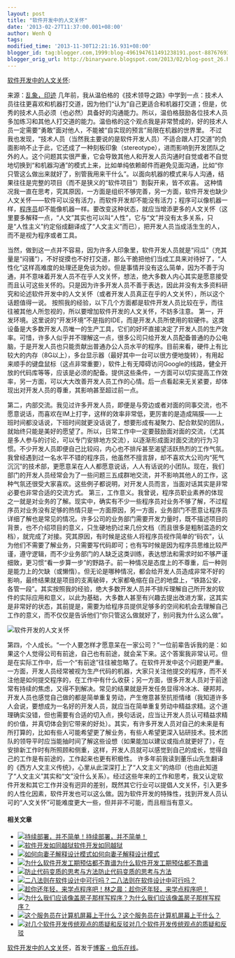 ```yaml
---
layout: post
title: "软件开发中的人文关怀"
date: '2013-02-27T11:37:00.001+08:00'
author: Wenh Q
tags:
modified_time: '2013-11-30T12:21:16.931+08:00'
blogger_id: tag:blogger.com,1999:blog-4961947611491238191.post-887676932720098043
blogger_orig_url: http://binaryware.blogspot.com/2013/02/blog-post_26.html
---
```

[软件开发中的人文关怀](http://blog.jobbole.com/34108/?utm_source=rss&utm_medium=rss&utm_campaign=%25e8%25bd%25af%25e4%25bb%25b6%25e5%25bc%2580%25e5%258f%2591%25e4%25b8%25ad%25e7%259a%2584%25e4%25ba%25ba%25e6%2596%2587%25e5%2585%25b3%25e6%2580%2580):

来源：[乱象，印迹](http://www.luanxiang.org/blog/archives/1421.html)
几年前，我从温伯格的《技术领导之路》中学到一点：技术人员往往更喜欢和机器打交道，因为他们“认为”自己更适合和机器打交道；但是，优秀的技术人员必须（也必然）具备好的沟通能力。所以，温伯格鼓励各位技术人员多加练习和其他人打交道的能力。温伯格的这个观点我是非常赞成的，好的技术人员一定需要“勇敢”面对他人，不能被“自实现的预言”局限在机器的世界里。
不过我也发现，“技术人员（当然我主要说的是软件开发人员）不适合跟人打交道”的负面影响不止于此，它还成了一种刻板印象（stereotype），进而影响到开发团队之外的人。这个问题其实很严重，它会导致其他人和开发人员沟通时自觉或者不自觉地切换到“和机器沟通”的模式上来，比如单纯依赖邮件而避免见面沟通，比如“你只管这么做出来就好了，别管我用来干什么”。以面向机器的模式来与人沟通，结果往往是完整的项目（而不是狭义的“软件项目”）割裂开来，皆不欢喜。
这种情况我一直在思考，究其原因，一方面是组织不够完善，另一方面，软件开发也缺少人文关怀——软件可以没有活力，而软件开发却不能没有活力；程序可以像机器一样，[程序员](http://blog.jobbole.com/821/ "程序员的本质")却不能像机器一样。要改变这种状态，就应当增添更多的人文关怀（这里要多解释一点，“人文”其实也可以叫“人性”，它与“文”并没有太多关系，只是“人性主义”约定俗成翻译成了“人文主义”而已），把开发人员当成活生生的人，而不是视为程序或者工具。

当然，做到这一点并不容易，因为许多人印象里，软件开发人员就是“闷瓜”（充其量是“闷骚”），不好捉摸也不好打交道，那么干脆把他们当成工具来对待好了，“人性化”这样高难度的处理还是免谈为妙。但是事情并没有这么简单，因为不善于沟通，并不意味着开发人员不在乎人文关怀，想法，绝大多数人内心其实是愿意接受而且认可这些关怀的。只是因为许多开发人员不善于表达，因此并没有太多资料研究和论述软件开发中的人文关怀（或者开发人员真正在乎的人文关怀），所以这个话题值得一说。
按照我的经验，以下几个方面都是软件开发人员比较在乎，而往往被其他人所忽视的，所以要增加软件开发的人文关怀，不妨多注意。
第一，开发环境。这里说的“开发环境”不是指的IDE，而是开发人员所使用的软硬件。这类设备是大多数开发人员唯一的生产工具，它们的好坏直接决定了开发人员的生产效率。可惜，许多人似乎并不理解这一点，很多公司只给开发人员配备普通的办公电脑，于是开发人员也只能贡献出普通办公人员水平的程序。目前来看，硬件上有比较大的内存（8G以上），多台显示器（最好其中一台可以很方便地旋转），有用起来顺手的键盘鼠标（这点非常重要），软件上有无障碍访问Google的线路，健全开放的代码库等等，应该是必须的配备。提供这些条件，一方面可以切实提高工作效率，另一方面，可以大大改善开发人员工作的心情。后一点看起来无关紧要，却体现出对开发人员的尊重，其影响甚至超过前一点。

第二，内部交流。我见过许多开发人员，即便是与旁边或者对面的同事交流，也不愿意说话，而喜欢在IM上打字，这样的效率非常低，更厉害的是造成隔膜——上班时间都没话说，下班时间就更没话说了，想要形成有凝聚力、配合默契的团队，就始终只能是美好的愿望了。所以，日常工作中一定要鼓励面对面的交流，（尤其是多人参与的讨论，可以专门安排地方交流），以逐渐形成面对面交流的行为习惯。不少开发人员即便自己比较闷，内心也不排斥甚至渴望活跃热烈的工作气氛。我曾经遇到过一名水平不错的程序员，他虽然不擅言辞，却不喜欢大公司内“死气沉沉”的技术部，更愿意呆在人人都愿意说话，人人有话说的小团队。现在，我们部门的开发人员经常会为了一些问题三五成群地交流，并不影响其他人的工作，这种气氛还很受大家喜欢。这些例子都说明，对开发人员而言，当面对话其实是非常必要也非常合适的交流方式。
第三，工作意义。我曾说，程序员职业素养的体现之一就是对业务的了解。现实中，确实有不少一些程序员对业务不够了解，不过程序员对业务没有足够的热情只是一方面原因，另一方面，业务部门不愿意让程序员详细了解也是常见的情况。许多公司的业务部门需要开发力量时，既不描述项目的背景，也不介绍项目的意义，只生硬地扔过来几份文档（而且很多是粗制滥造的文档），就完成了对接。究其原因，有时候是这些人将程序员视作简单的“码农”，认为他们不需要了解业务，只需要写代码即可；也有写时候是因为程序员思维比较严谨，遵守逻辑，而不少业务部门的人缺乏这类训练，表达想法和需求时如不够严谨细致，更习惯“看一步算一步”的野路子。前一种情况是态度上的不尊重，后一种则是能力上的欠缺（或懒惰）。但无论是哪种情况，都会给开发人员造成非常不好的影响，最终结果就是项目的支离破碎，大家都龟缩在自己的地盘上，“铁路公安，各管一段”。其实按照我的经验，绝大多数开发人员并不排斥理解自己所开发的软件的实际应用和意义，以此为基础，大多数人甚至有兴趣去提出改进方案，这其实是非常好的状态，其前提是，需要为给程序员提供足够多的空间和机会去理解自己工作的意义，而不仅仅是告诉他们“你只管这么做就好了，别问我为什么这么做”。

![软件开发的人文关怀](http://blog.jobbole.com/wp-content/uploads/2011/11/software-development-logo.jpg "软件开发的人文关怀")

第四，个人成长。“一个人要怎样才愿意呆在一家公司？”一位前辈告诉我的是：如果这个人觉得公司有前途，自己也有前途，就会呆下来。这个答案我非常认可。但是在实际工作中，后一个“有前途”往往被忽略了。在软件开发中这个问题更严重。一方面，开发人员经常被视为生产代码的机器，大家只关注他提交的程序，而不关注他是如何提交程序的，在工作中有什么收获；另一方面，很多开发人员对于前途常有持续的焦虑，又得不到解决。常见的结果就是开发任务显得冷冰冰、硬邦邦，开发人员也感觉自己做的都是简单重复劳动，产生倦意甚至抗拒情绪（我知道许多人会说，要想成为一名好的开发人员，就应当在简单重复劳动中精益求精。这个道理确实没错，但也需要有合适的切入点，换句话说，应当让开发人员认可精益求精的价值，并真切体会到它带来的好处）。其实，有许多开发人员对自己的未来是有所打算的，比如有些人可能希望更了解业务，有些人希望更深入钻研技术。技术团队的领导平时应当能抽时间了解这些设想（如果能加以建议或指点就更好了），在安排新工作时有所照顾和侧重，这样，开发人员就可以感觉到自己的成长，觉得自己的工作是有前途的，工作起来也更有积极性。
许多年前我读到董乐山先生翻译的《西方人文主义传统》，心里从此深深打上了“人文主义”的烙印（也由此知道了“人文主义”其实和“文”没什么关系）。经过这些年来的工作和思考，我又认定软件开发和其它工作并没有迥异的差别，既然其它行业可以提倡人文关怀，引入更多的人性化因素，软件开发也可以这么做。因为软件开发的特殊性，找到开发人员认可的“人文关怀”可能难度更大一些，但并非不可能，而且相当有意义。

#### 相关文章

-   [![持续部署，并不简单！](http://blog.jobbole.com/wp-content/uploads/2012/06/deploy-150x150.jpg)](http://blog.jobbole.com/22377/)[持续部署，并不简单！](http://blog.jobbole.com/22377/)
-   [![软件开发如同越狱](http://blog.jobbole.com/wp-content/uploads/2012/06/Building-Software-Is-like-Escaping-from-Prison-150x150.jpg)](http://blog.jobbole.com/22055/)[软件开发如同越狱](http://blog.jobbole.com/22055/)
-   [![如何向妻子解释设计模式](http://blog.jobbole.com/wp-content/uploads/2013/01/2011052921300861-150x150.gif)](http://blog.jobbole.com/32114/)[如何向妻子解释设计模式](http://blog.jobbole.com/32114/)
-   [![为什么软件开发工期预估都不靠谱](http://blog.jobbole.com/wp-content/uploads/2012/02/Why-Software-Development-Estimations-Are-Regularly-Off-150x150.jpg)](http://blog.jobbole.com/12821/)[为什么软件开发工期预估都不靠谱](http://blog.jobbole.com/12821/)
-   [![防止代码变质的思考与方法](http://blog.jobbole.com/wp-content/uploads/2012/12/how-to-provent-code-from-rotting-01-150x150.png)](http://blog.jobbole.com/31248/)[防止代码变质的思考与方法](http://blog.jobbole.com/31248/)
-   [![二八法则在软件设计中可行吗？](http://blog.jobbole.com/wp-content/uploads/2012/07/The-80-20-Rule-150x150.jpg)](http://blog.jobbole.com/24278/)[二八法则在软件设计中可行吗？](http://blog.jobbole.com/24278/)
-   [![趁你还年轻，来学点程序吧！](http://blog.jobbole.com/wp-content/uploads/2012/03/While-you-are-still-young-to-learn-program-150x150.jpg)](http://blog.jobbole.com/14988/)[林之晨：趁你还年轻，来学点程序吧！](http://blog.jobbole.com/14988/)
-   [![为什么我们应该像盖房子那样写程序？](http://blog.jobbole.com/wp-content/uploads/2013/02/why-build-software-like-building-house-150x150.jpg)](http://blog.jobbole.com/33103/)[为什么我们应该像盖房子那样写程序？](http://blog.jobbole.com/33103/)
-   [![这个服务员在计算机屏幕上干什么？](http://blog.jobbole.com/wp-content/uploads/2012/03/What%E2%80%99s-the-waiter-doing-with-the-computer-screen3-150x150.png)](http://blog.jobbole.com/15183/)[这个服务员在计算机屏幕上干什么？](http://blog.jobbole.com/15183/)
-   [![对几个软件开发传统观点的质疑和反驳](http://blog.jobbole.com/wp-content/uploads/2012/11/traditional-software-development-150x150.jpg)](http://blog.jobbole.com/30596/)[对几个软件开发传统观点的质疑和反驳](http://blog.jobbole.com/30596/)

[软件开发中的人文关怀](http://blog.jobbole.com/34108/)，首发于[博客 -
伯乐在线](http://blog.jobbole.com/)。
